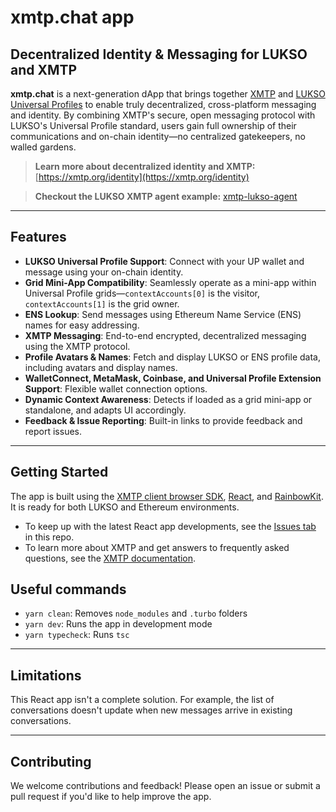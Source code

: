 # xmtp.chat app

## Decentralized Identity & Messaging for LUKSO and XMTP

**xmtp.chat** is a next-generation dApp that brings together [XMTP](https://xmtp.org/) and [LUKSO Universal Profiles](https://docs.lukso.tech/essentials/universal-profile/) to enable truly decentralized, cross-platform messaging and identity. By combining XMTP's secure, open messaging protocol with LUKSO's Universal Profile standard, users gain full ownership of their communications and on-chain identity—no centralized gatekeepers, no walled gardens.

> **Learn more about decentralized identity and XMTP:** [https://xmtp.org/identity](https://xmtp.org/identity)

> **Checkout the LUKSO XMTP agent example:** [xmtp-lukso-agent](https://github.com/tantodefi/xmtp-agent-examples/tree/main/examples/xmtp-lukso-agent)

---

## Features

- **LUKSO Universal Profile Support**: Connect with your UP wallet and message using your on-chain identity.
- **Grid Mini-App Compatibility**: Seamlessly operate as a mini-app within Universal Profile grids—`contextAccounts[0]` is the visitor, `contextAccounts[1]` is the grid owner.
- **ENS Lookup**: Send messages using Ethereum Name Service (ENS) names for easy addressing.
- **XMTP Messaging**: End-to-end encrypted, decentralized messaging using the XMTP protocol.
- **Profile Avatars & Names**: Fetch and display LUKSO or ENS profile data, including avatars and display names.
- **WalletConnect, MetaMask, Coinbase, and Universal Profile Extension Support**: Flexible wallet connection options.
- **Dynamic Context Awareness**: Detects if loaded as a grid mini-app or standalone, and adapts UI accordingly.
- **Feedback & Issue Reporting**: Built-in links to provide feedback and report issues.

---

## Getting Started

The app is built using the [XMTP client browser SDK](/sdks/browser-sdk/README.md), [React](https://react.dev/), and [RainbowKit](https://www.rainbowkit.com/). It is ready for both LUKSO and Ethereum environments.

- To keep up with the latest React app developments, see the [Issues tab](https://github.com/xmtp/xmtp-js/issues) in this repo.
- To learn more about XMTP and get answers to frequently asked questions, see the [XMTP documentation](https://xmtp.org/docs).

## Useful commands

- `yarn clean`: Removes `node_modules` and `.turbo` folders
- `yarn dev`: Runs the app in development mode
- `yarn typecheck`: Runs `tsc`

---

## Limitations

This React app isn't a complete solution. For example, the list of conversations doesn't update when new messages arrive in existing conversations.

---

## Contributing

We welcome contributions and feedback! Please open an issue or submit a pull request if you'd like to help improve the app.
